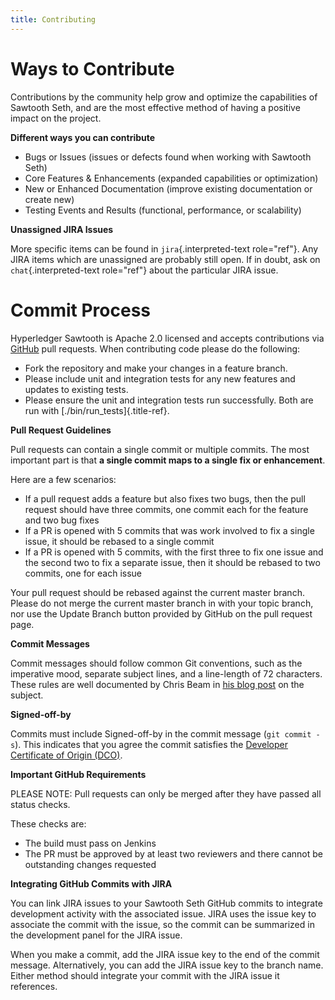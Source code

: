 ```yaml
---
title: Contributing
---
```


# Ways to Contribute

Contributions by the community help grow and optimize the capabilities
of Sawtooth Seth, and are the most effective method of having a positive
impact on the project.

**Different ways you can contribute**

-   Bugs or Issues (issues or defects found when working with Sawtooth
    Seth)
-   Core Features & Enhancements (expanded capabilities or optimization)
-   New or Enhanced Documentation (improve existing documentation or
    create new)
-   Testing Events and Results (functional, performance, or scalability)

**Unassigned JIRA Issues**

More specific items can be found in `jira`{.interpreted-text
role="ref"}. Any JIRA items which are unassigned are probably still
open. If in doubt, ask on `chat`{.interpreted-text role="ref"} about the
particular JIRA issue.

# Commit Process

Hyperledger Sawtooth is Apache 2.0 licensed and accepts contributions
via [GitHub](https://github.com/hyperledger/sawtooth-seth) pull
requests. When contributing code please do the following:

-   Fork the repository and make your changes in a feature branch.
-   Please include unit and integration tests for any new features and
    updates to existing tests.
-   Please ensure the unit and integration tests run successfully. Both
    are run with [./bin/run_tests]{.title-ref}.

**Pull Request Guidelines**

Pull requests can contain a single commit or multiple commits. The most
important part is that **a single commit maps to a single fix or
enhancement**.

Here are a few scenarios:

-   If a pull request adds a feature but also fixes two bugs, then the
    pull request should have three commits, one commit each for the
    feature and two bug fixes
-   If a PR is opened with 5 commits that was work involved to fix a
    single issue, it should be rebased to a single commit
-   If a PR is opened with 5 commits, with the first three to fix one
    issue and the second two to fix a separate issue, then it should be
    rebased to two commits, one for each issue

Your pull request should be rebased against the current master branch.
Please do not merge the current master branch in with your topic branch,
nor use the Update Branch button provided by GitHub on the pull request
page.

**Commit Messages**

Commit messages should follow common Git conventions, such as the
imperative mood, separate subject lines, and a line-length of 72
characters. These rules are well documented by Chris Beam in [his blog
post](https://chris.beams.io/posts/git-commit/#seven-rules) on the
subject.

**Signed-off-by**

Commits must include Signed-off-by in the commit message
(`git commit -s`). This indicates that you agree the commit satisfies
the [Developer Certificate of Origin
(DCO)](http://developercertificate.org/).

**Important GitHub Requirements**

PLEASE NOTE: Pull requests can only be merged after they have passed all
status checks.

These checks are:

-   The build must pass on Jenkins
-   The PR must be approved by at least two reviewers and there cannot
    be outstanding changes requested

**Integrating GitHub Commits with JIRA**

You can link JIRA issues to your Sawtooth Seth GitHub commits to
integrate development activity with the associated issue. JIRA uses the
issue key to associate the commit with the issue, so the commit can be
summarized in the development panel for the JIRA issue.

When you make a commit, add the JIRA issue key to the end of the commit
message. Alternatively, you can add the JIRA issue key to the branch
name. Either method should integrate your commit with the JIRA issue it
references.
